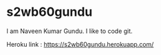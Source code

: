 # s2wb60gundu

I am Naveen Kumar Gundu. I like to code git.

Heroku link : https://s2wb60gundu.herokuapp.com/
